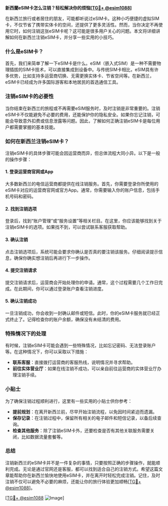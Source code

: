 **新西蘭eSIM卡怎么注销？轻松解决你的烦恼[[TG💪+ @esim1088](https://t.me/s/esim1088)]**

在新西兰旅行或者居住的朋友，可能都听说过eSIM卡。这种小巧便捷的虚拟SIM卡，不仅节省了携带实体卡的空间，还提供了更多灵活性。然而，当你决定不再使用它时，如何注销这张eSIM卡呢？这可能是很多用户关心的问题。本文将详细讲解如何在新西兰注销eSIM卡，并分享一些实用的小技巧。

### 什么是eSIM卡？

首先，我们来简单了解一下eSIM卡是什么。eSIM（嵌入式SIM）是一种不需要物理插拔的SIM卡技术，可以直接集成到设备中。与传统SIM卡相比，eSIM具有许多优势，比如支持多运营商切换、无需更换实体卡、节省空间等。在新西兰，eSIM卡已经成为许多国际游客和本地居民的首选通信工具。

### 注销eSIM卡的必要性

当你结束在新西兰的旅程或不再需要eSIM服务时，及时注销是非常重要的。注销eSIM卡不仅能避免不必要的费用，还能保护你的隐私安全。如果你忘记注销，可能会导致意外扣费或信息泄露等问题。因此，了解如何正确注销eSIM卡是每位用户都需要掌握的基本技能。

### 如何在新西兰注销eSIM卡？

注销eSIM卡的具体步骤可能会因运营商而异，但总体流程大同小异。以下是一般的操作步骤：

#### 1. 登录运营商官网或App

大多数新西兰的电信运营商都提供在线注销服务。首先，你需要登录你所使用的eSIM卡对应的运营商官网或官方App。通常，你需要输入你的账户信息，包括手机号码和密码。

#### 2. 找到注销选项

登录后，找到“账户管理”或“服务设置”等相关栏目。在这里，你应该能够找到关于注销eSIM卡的选项。如果找不到，可以尝试联系客服获取帮助。

#### 3. 确认注销

点击注销选项后，系统可能会要求你确认是否真的要注销该服务。仔细阅读提示信息，确保你确实想注销后再进行下一步操作。

#### 4. 提交注销请求

提交注销请求后，运营商会开始处理你的申请。通常，这个过程需要几个工作日完成。在此期间，你可以通过登录账户查看注销进度。

#### 5. 确认注销成功

一旦注销成功，你会收到一封确认邮件或短信。此时，你的eSIM卡服务就已经正式终止了。记得检查你的账户余额，确保没有未结清的费用。

### 特殊情况下的处理

有时候，注销eSIM卡可能会遇到一些特殊情况，比如忘记密码、无法登录账户等。在这种情况下，你可以采取以下措施：

- **联系客服**：直接拨打运营商的客服热线，说明情况并寻求帮助。
- **前往实体营业厅**：如果在线注销不成功，可以亲自前往运营商的实体营业厅办理注销手续。

### 小贴士

为了确保注销过程顺利进行，这里有一些实用的小贴士供你参考：

- **提前规划**：在离开新西兰前，尽早开始注销流程，以免因时间紧迫而遗漏。
- **保存记录**：在注销过程中，保留所有相关的电子邮件和短信记录，以备后续查询。
- **检查其他服务**：除了注销eSIM卡外，还要检查是否有其他关联服务需要关闭，比如数据流量套餐等。

### 总结

注销新西兰的eSIM卡并不是一件复杂的事情，只要按照正确的步骤操作，就能顺利完成。无论是通过官网还是客服，都可以找到适合自己的注销方式。希望这篇文章能帮助你在新西兰愉快地使用eSIM卡，并在离开时轻松完成注销。记住，及时注销不仅可以避免不必要的麻烦，还能让你的旅行体验更加顺畅[[TG💪+ @esim1088](https://t.me/s/esim1088)]。

[[TG💪+ @esim1088](https://t.me/s/esim1088) ![Image](https://i.postimg.cc/4NQfJmqS/Snipaste-2025-05-13-00-14-12.png)]